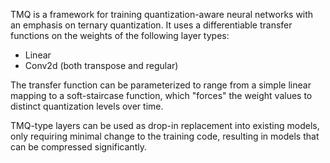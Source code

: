 TMQ is a framework for training quantization-aware neural networks with an emphasis on ternary
quantization. It uses a differentiable transfer functions on the weights of the following
layer types:
 - Linear
 - Conv2d (both transpose and regular)

The transfer function can be parameterized to range from a simple linear mapping to a soft-staircase
function, which "forces" the weight values to distinct quantization levels over time. 

TMQ-type layers can be used as drop-in replacement into existing models, only requiring minimal change
to the training code, resulting in models that can be compressed significantly.

